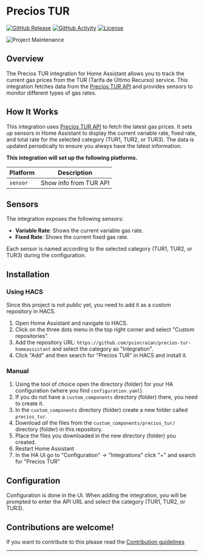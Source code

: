# Precios TUR

[![GitHub Release][releases-shield]][releases]
[![GitHub Activity][commits-shield]][commits]
[![License][license-shield]](LICENSE)

![Project Maintenance][maintenance-shield]

## Overview

The Precios TUR integration for Home Assistant allows you to track the current gas prices from the TUR (Tarifa de Último Recurso) service. This integration fetches data from the [Precios TUR API](http://precios-tur.petru.tech) and provides sensors to monitor different types of gas rates.

## How It Works

This integration uses [Precios TUR API](http://precios-tur.petru.tech) to fetch the latest gas prices. It sets up sensors in Home Assistant to display the current variable rate, fixed rate, and total rate for the selected category (TUR1, TUR2, or TUR3). The data is updated periodically to ensure you always have the latest information.

**This integration will set up the following platforms.**

Platform | Description
-- | --
`sensor` | Show info from TUR API

## Sensors

The integration exposes the following sensors:

- **Variable Rate**: Shows the current variable gas rate.
- **Fixed Rate**: Shows the current fixed gas rate.

Each sensor is named according to the selected category (TUR1, TUR2, or TUR3) during the configuration.


## Installation

### Using HACS

Since this project is not public yet, you need to add it as a custom repository in HACS.

1. Open Home Assistant and navigate to HACS.
2. Click on the three dots menu in the top right corner and select "Custom repositories".
3. Add the repository URL: `https://github.com/psincraian/precios-tur-homeassistant` and select the category as "Integration".
4. Click "Add" and then search for "Precios TUR" in HACS and install it.


### Manual

1. Using the tool of choice open the directory (folder) for your HA configuration (where you find `configuration.yaml`).
1. If you do not have a `custom_components` directory (folder) there, you need to create it.
1. In the `custom_components` directory (folder) create a new folder called `precios_tur`.
1. Download _all_ the files from the `custom_components/precios_tur/` directory (folder) in this repository.
1. Place the files you downloaded in the new directory (folder) you created.
1. Restart Home Assistant
1. In the HA UI go to "Configuration" -> "Integrations" click "+" and search for "Precios TUR"

## Configuration

Configuration is done in the UI. When adding the integration, you will be prompted to enter the API URL and select the category (TUR1, TUR2, or TUR3).

## Contributions are welcome!

If you want to contribute to this please read the [Contribution guidelines](CONTRIBUTING.md)

***

[commits-shield]: https://img.shields.io/github/commit-activity/y/psincraian/precios-tur-homeassistant.svg
[commits]: https://github.com/psincraian/precios-tur-homeassistant/commits/main
[exampleimg]: example.png
[license-shield]: https://img.shields.io/github/license/psincraian/precios-tur-homeassistant.svg
[maintenance-shield]: https://img.shields.io/badge/maintainer-Petru%20Sincraian-blue.svg
[releases-shield]: https://img.shields.io/github/release/psincraian/precios-tur-homeassistant.svg
[releases]: https://github.com/psincraian/precios-tur-homeassistant/releases
